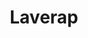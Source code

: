 ---
title: "Laverap"
url: /ciudad-autonoma-de-buenos-aires/laverap-avenida-luis-maria-campos/
shop: Wäscherei
---